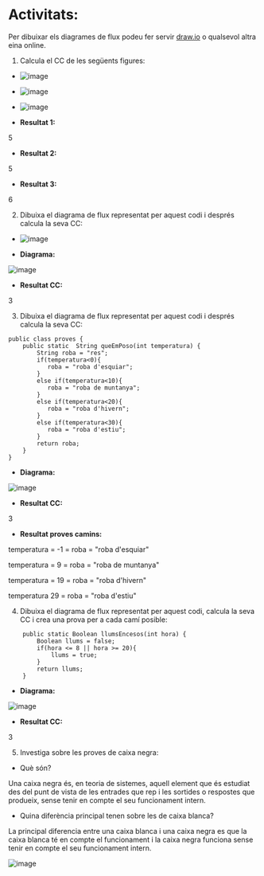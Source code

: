 # Activitats: 

Per dibuixar els diagrames de flux podeu fer servir [draw.io](https://draw.io) o qualsevol altra eina online.

1. Calcula el CC de les següents figures:
  - ![image](https://user-images.githubusercontent.com/110727546/204613022-4ab64342-2e06-438d-a7e8-570685b3c406.png)
  - ![image](https://user-images.githubusercontent.com/110727546/204613180-6d55bf09-28b8-417e-96f4-f71a762ac44c.png)
  - ![image](https://user-images.githubusercontent.com/110727546/204655229-8c3f28d7-3d8b-4746-a55d-331f89da39d2.png)


 - **Resultat 1:**

5

  - **Resultat 2:**
 
5

  - **Resultat 3:**

6


2. Dibuixa el diagrama de flux representat per aquest codi i després calcula la seva CC:
  - ![image](https://user-images.githubusercontent.com/110727546/204615125-363e5e6c-173b-4ec0-8c0b-cb97985ade06.png)

  - **Diagrama:**

![image](https://user-images.githubusercontent.com/113585897/204740229-7b4e9264-2fec-474d-9791-370ffd019b7a.png)




  - **Resultat CC:**

3


3. Dibuixa el diagrama de flux representat per aquest codi i després calcula la seva CC:

```
public class proves {
    public static  String queEmPoso(int temperatura) {
        String roba = "res";
        if(temperatura<0){
           roba = "roba d'esquiar";
        }
        else if(temperatura<10){
           roba = "roba de muntanya";
        }
        else if(temperatura<20){
           roba = "roba d'hivern";
        }
        else if(temperatura<30){
           roba = "roba d'estiu";
        }
        return roba;
    }    
}
```

  - **Diagrama:**

![image](https://user-images.githubusercontent.com/113585897/204746007-84f6cfd0-9e5b-4ef0-af2c-5f201f93e495.png)


  - **Resultat CC:**

3

  - **Resultat proves camins:**

temperatura = -1 = roba = "roba d'esquiar"


temperatura = 9 = roba = "roba de muntanya"


temperatura = 19 = roba = "roba d'hivern"


temperatura 29 = roba = "roba d'estiu"



4. Dibuixa el diagrama de flux representat per aquest codi, calcula la seva CC i crea una prova per a cada camí posible:

```
    public static Boolean llumsEncesos(int hora) {
        Boolean llums = false;
        if(hora <= 8 || hora >= 20){
            llums = true;
        }
        return llums;
    }
```
  - **Diagrama:**

![image](https://user-images.githubusercontent.com/113585897/204750747-48c28dff-ae50-446b-84ac-01c49378e307.png)


  - **Resultat CC:**


3

       


5. Investiga sobre les proves de caixa negra:

  - Què són?

Una caixa negra és, en teoria de sistemes, aquell element que és estudiat des del punt de vista de les entrades que rep i les sortides o respostes que produeix, sense tenir en compte el seu funcionament intern.


  - Quina diferència principal tenen sobre les de caixa blanca?


La principal diferencia entre una caixa blanca i una caixa negra es que la caixa blanca té en compte el funcionament i la caixa negra funciona sense tenir en compte el seu funcionament intern.



![image](https://user-images.githubusercontent.com/113585897/204749627-aeef2381-748c-4b7b-9f2f-ff053b29eb1b.png)


